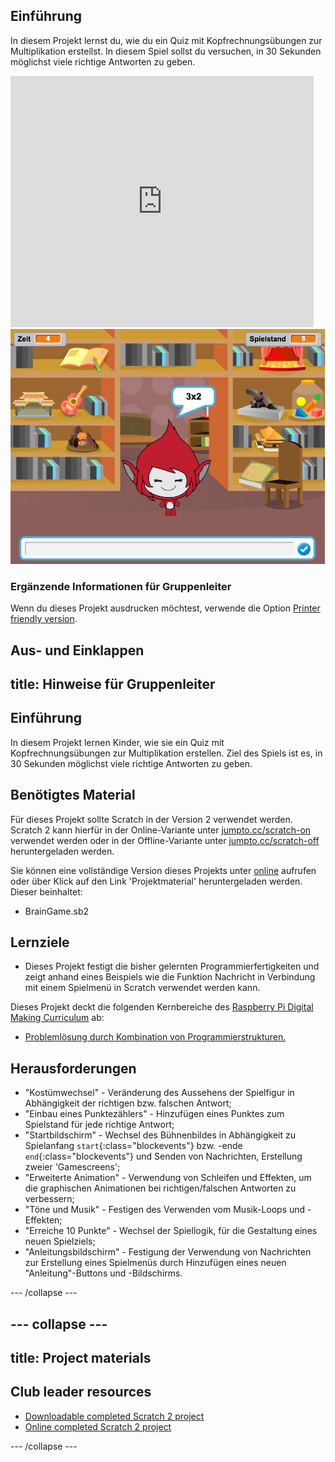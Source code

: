 ## Einführung

In diesem Projekt lernst du, wie du ein Quiz mit Kopfrechnungsübungen zur Multiplikation erstellst. In diesem Spiel sollst du versuchen, in 30 Sekunden möglichst viele richtige Antworten zu geben.

<div class="scratch-preview">
  <iframe allowtransparency="true" width="485" height="402" src="https://scratch.mit.edu/projects/embed/42225768/?autostart=false" frameborder="0"></iframe>
  <img src="images/brain-final.png">
</div>

### Ergänzende Informationen für Gruppenleiter

Wenn du dieses Projekt ausdrucken möchtest, verwende die Option [Printer friendly version](https://projects.raspberrypi.org/en/projects/brain-game/print).

## Aus- und Einklappen

## title: Hinweise für Gruppenleiter

## Einführung

In diesem Projekt lernen Kinder, wie sie ein Quiz mit Kopfrechnungsübungen zur Multiplikation erstellen. Ziel des Spiels ist es, in 30 Sekunden möglichst viele richtige Antworten zu geben.

## Benötigtes Material

Für dieses Projekt sollte Scratch in der Version 2 verwendet werden. Scratch 2 kann hierfür in der Online-Variante unter [jumpto.cc/scratch-on](http://jumpto.cc/scratch-on) verwendet werden oder in der Offline-Variante unter [jumpto.cc/scratch-off](http://jumpto.cc/scratch-off) heruntergeladen werden.

Sie können eine vollständige Version dieses Projekts unter [online](http://scratch.mit.edu/projects/42225768/#editor) aufrufen oder über Klick auf den Link 'Projektmaterial' heruntergeladen werden. Dieser beinhaltet:

* BrainGame.sb2

## Lernziele

* Dieses Projekt festigt die bisher gelernten Programmierfertigkeiten und zeigt anhand eines Beispiels wie die Funktion Nachricht in Verbindung mit einem Spielmenü in Scratch verwendet werden kann.

Dieses Projekt deckt die folgenden Kernbereiche des [Raspberry Pi Digital Making Curriculum](http://rpf.io/curriculum) ab:

* [Problemlösung durch Kombination von Programmierstrukturen.](https://www.raspberrypi.org/curriculum/programming/builder)

## Herausforderungen

* "Kostümwechsel" - Veränderung des Aussehens der Spielfigur in Abhängigkeit der richtigen bzw. falschen Antwort;
* "Einbau eines Punktezählers" - Hinzufügen eines Punktes zum Spielstand für jede richtige Antwort;
* "Startbildschirm" - Wechsel des Bühnenbildes in Abhängigkeit zu Spielanfang `start`{:class="blockevents"} bzw. -ende `end`{:class="blockevents"} und Senden von Nachrichten, Erstellung zweier 'Gamescreens';
* "Erweiterte Animation" - Verwendung von Schleifen und Effekten, um die graphischen Animationen bei richtigen/falschen Antworten zu verbessern;
* "Töne und Musik" - Festigen des Verwenden vom Musik-Loops und -Effekten;
* "Erreiche 10 Punkte" - Wechsel der Spiellogik, für die Gestaltung eines neuen Spielziels;
* "Anleitungsbildschirm" - Festigung der Verwendung von Nachrichten zur Erstellung eines Spielmenüs durch Hinzufügen eines neuen "Anleitung"-Buttons und -Bildschirms.

\--- /collapse \---

## \--- collapse \---

## title: Project materials

## Club leader resources

* [Downloadable completed Scratch 2 project](resources/BrainGame.sb2)
* [Online completed Scratch 2 project](http://scratch.mit.edu/projects/42225768/#editor)

\--- /collapse \---